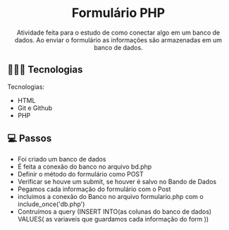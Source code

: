 <h1 align="center"> Formulário PHP </h1>

<p align="center">
Atividade feita para o estudo de como conectar algo em um banco de dados. Ao enviar o formulário as informações são armazenadas em um banco de dados.<br/>
</p>

## 👩🏽‍💻 Tecnologias

Tecnologias:

- HTML
- Git e Github
- PHP

## 💻 Passos

- Foi criado um banco de dados
- É feita a conexão do banco no arquivo bd.php
- Definir o método do formulário como POST
- Verificar se houve um submit, se houver é salvo no Bando de Dados
- Pegamos cada informação do formulário com o Post
- incluimos a conexão do Banco no arquivo formulario.php com o include_once('db.php')
- Contruímos a query (INSERT INTO(as colunas do banco de dados) VALUES( as variaveis que guardamos cada informação do form ))

